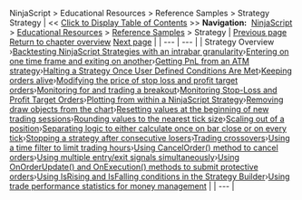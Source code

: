 ﻿
NinjaScript > Educational Resources > Reference Samples > Strategy
Strategy
| << [Click to Display Table of Contents](strategy2.md) >> **Navigation:**     [NinjaScript](ninjascript-1.md) > [Educational Resources](educational_resources-1.md) > [Reference Samples](reference_samples-1.md) > Strategy | [Previous page](creating-chart-wpf-(ui)-modifi-1.md) [Return to chapter overview](reference_samples-1.md) [Next page](backtesting_ninjascript_strate-1.md) |
| --- | --- |
| Strategy Overview ›[Backtesting NinjaScript Strategies with an intrabar granularity](backtesting_ninjascript_strate-1.md)›[Entering on one time frame and exiting on another](entering_on_one_time_frame_and-1.md)›[Getting PnL from an ATM strategy](getting_pnl_from_an_atm_strate-1.md)›[Halting a Strategy Once User Defined Conditions Are Met](halting_a_strategy_once_user_d-1.md)›[Keeping orders alive](keeping_orders_alive-1.md)›[Modifying the price of stop loss and profit target orders](modifying_the_price_of_stop_lo-1.md)›[Monitoring for and trading a breakout](monitoring_for_and_trading_a_b-1.md)›[Monitoring Stop-Loss and Profit Target Orders](monitoring_stop-loss_and_profi-1.md)›[Plotting from within a NinjaScript Strategy](plotting_from_within_a_ninjasc-1.md)›[Removing draw objects from the chart](removing_draw_objects_from_the-1.md)›[Resetting values at the beginning of new trading sessions](resetting_values_at_the_beginn-1.md)›[Rounding values to the nearest tick size](rounding_values_to_the_nearest-1.md)›[Scaling out of a position](scaling_out_of_a_position-1.md)›[Separating logic to either calculate once on bar close or on every tick](separating_logic_to_either_cal-1.md)›[Stopping a strategy after consecutive losers](stopping_a_strategy_after_cons-1.md)›[Trading crossovers](trading_crossovers-1.md)›[Using a time filter to limit trading hours](using_a_time_filter_to_limit_t-1.md)›[Using CancelOrder() method to cancel orders](using_cancelorder_method_to_ca-1.md)›[Using multiple entry/exit signals simultaneously](using_multiple_entry_exit_sign-1.md)›[Using OnOrderUpdate() and OnExecution() methods to submit protective orders](using_onorderupdate_and_onexec-1.md)›[Using IsRising and IsFalling conditions in the Strategy Builder](using_isrising_and_isfalling_c-1.md)›[Using trade performance statistics for money management](using_trade_performance_statis-1.md) |
| --- |
